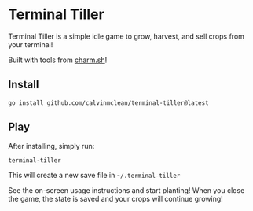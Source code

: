 # Terminal Tiller

Terminal Tiller is a simple idle game to grow, harvest, and sell crops from your terminal!

Built with tools from [charm.sh](https://charm.sh)!


## Install

```shell
go install github.com/calvinmclean/terminal-tiller@latest
```

## Play
After installing, simply run:

```shell
terminal-tiller
```

This will create a new save file in `~/.terminal-tiller`

See the on-screen usage instructions and start planting! When you close the game, the state is saved and your crops will continue growing!
